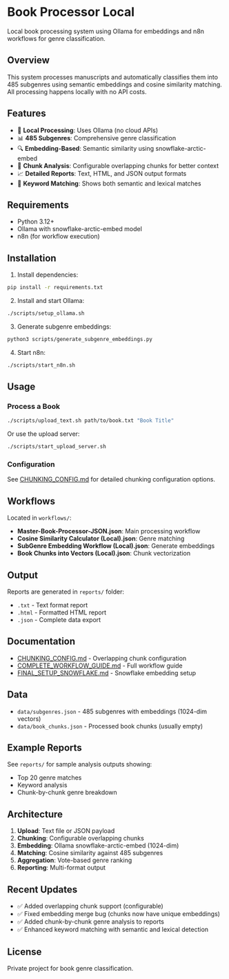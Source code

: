 # Book Processor Local

Local book processing system using Ollama for embeddings and n8n workflows for genre classification.

## Overview

This system processes manuscripts and automatically classifies them into 485 subgenres using semantic embeddings and cosine similarity matching. All processing happens locally with no API costs.

## Features

- 🤖 **Local Processing**: Uses Ollama (no cloud APIs)
- 📊 **485 Subgenres**: Comprehensive genre classification
- 🔍 **Embedding-Based**: Semantic similarity using snowflake-arctic-embed
- 📝 **Chunk Analysis**: Configurable overlapping chunks for better context
- 📈 **Detailed Reports**: Text, HTML, and JSON output formats
- 🎯 **Keyword Matching**: Shows both semantic and lexical matches

## Requirements

- Python 3.12+
- Ollama with snowflake-arctic-embed model
- n8n (for workflow execution)

## Installation

1. Install dependencies:
```bash
pip install -r requirements.txt
```

2. Install and start Ollama:
```bash
./scripts/setup_ollama.sh
```

3. Generate subgenre embeddings:
```bash
python3 scripts/generate_subgenre_embeddings.py
```

4. Start n8n:
```bash
./scripts/start_n8n.sh
```

## Usage

### Process a Book

```bash
./scripts/upload_text.sh path/to/book.txt "Book Title"
```

Or use the upload server:
```bash
./scripts/start_upload_server.sh
```

### Configuration

See [CHUNKING_CONFIG.md](CHUNKING_CONFIG.md) for detailed chunking configuration options.

## Workflows

Located in `workflows/`:
- **Master-Book-Processor-JSON.json**: Main processing workflow
- **Cosine Similarity Calculator (Local).json**: Genre matching
- **SubGenre Embedding Workflow (Local).json**: Generate embeddings
- **Book Chunks into Vectors (Local).json**: Chunk vectorization

## Output

Reports are generated in `reports/` folder:
- `.txt` - Text format report
- `.html` - Formatted HTML report
- `.json` - Complete data export

## Documentation

- [CHUNKING_CONFIG.md](CHUNKING_CONFIG.md) - Overlapping chunk configuration
- [COMPLETE_WORKFLOW_GUIDE.md](COMPLETE_WORKFLOW_GUIDE.md) - Full workflow guide
- [FINAL_SETUP_SNOWFLAKE.md](FINAL_SETUP_SNOWFLAKE.md) - Snowflake embedding setup

## Data

- `data/subgenres.json` - 485 subgenres with embeddings (1024-dim vectors)
- `data/book_chunks.json` - Processed book chunks (usually empty)

## Example Reports

See `reports/` for sample analysis outputs showing:
- Top 20 genre matches
- Keyword analysis
- Chunk-by-chunk genre breakdown

## Architecture

1. **Upload**: Text file or JSON payload
2. **Chunking**: Configurable overlapping chunks
3. **Embedding**: Ollama snowflake-arctic-embed (1024-dim)
4. **Matching**: Cosine similarity against 485 subgenres
5. **Aggregation**: Vote-based genre ranking
6. **Reporting**: Multi-format output

## Recent Updates

- ✅ Added overlapping chunk support (configurable)
- ✅ Fixed embedding merge bug (chunks now have unique embeddings)
- ✅ Added chunk-by-chunk genre analysis to reports
- ✅ Enhanced keyword matching with semantic and lexical detection

## License

Private project for book genre classification.

